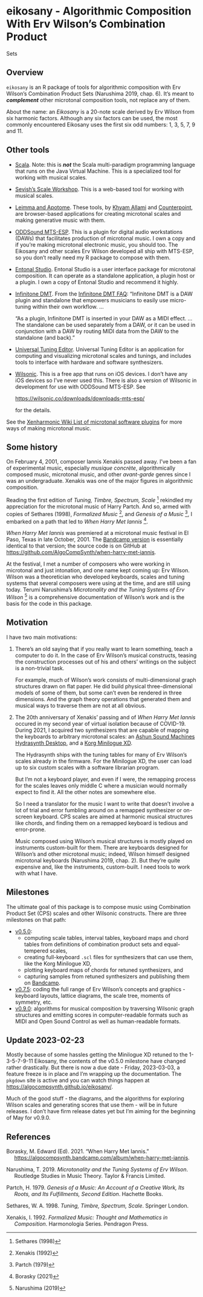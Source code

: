 
# eikosany - Algorithmic Composition With Erv Wilson’s Combination Product

Sets

## Overview

`eikosany` is an R package of tools for algorithmic composition with Erv
Wilson’s Combination Product Sets (Narushima 2019, chap. 6). It’s meant
to ***complement*** other microtonal composition tools, not replace any
of them.

About the name: an *Eikosany* is a 20-note scale derived by Erv Wilson
from six harmonic factors. Although any six factors can be used, the
most commonly encountered Eikosany uses the first six odd numbers: 1, 3,
5, 7, 9 and 11.

## Other tools

- [Scala](https://www.huygens-fokker.org/scala/). Note: this is
  ***not*** the Scala multi-paradigm programming language that runs on
  the Java Virtual Machine. This is a specialized tool for working with
  musical scales.

- [Sevish’s Scale Workshop](https://sevish.com/scaleworkshop/guide.htm).
  This is a web-based tool for working with musical scales.

- [Leimma and Apotome](https://isartum.net/). These tools, by [Khyam
  Allami](https://khyamallami.com/) and
  [Counterpoint](https://ctpt.co/), are browser-based applications for
  creating microtonal scales and making generative music with them.

- [ODDSound
  MTS-ESP](https://oddsound.com/mtsespsuite.phphttps://oddsound.com/mtsespsuite.php).
  This is a plugin for digital audio workstations (DAWs) that
  facilitates production of microtonal music. I own a copy and if you’re
  making microtonal electronic music, you should too. The Eikosany and
  other scales Erv Wilson developed all ship with MTS-ESP, so you don’t
  really need my R package to compose with them.

- [Entonal Studio](https://entonal.studio/). Entonal Studio is a user
  interface package for microtonal composition. It can operate as a
  standalone application, a plugin host or a plugin. I own a copy of
  Entonal Studio and recommend it highly.

- [Infinitone DMT](https://infinitone.com/). From the [Infinitone DMT
  FAQ](https://infinitone.com/support/#faq-container): “Infinitone DMT
  is a DAW plugin and standalone that empowers musicians to easily use
  micro-tuning within their own workflow. …

  “As a plugin, Infinitone DMT is inserted in your DAW as a MIDI effect.
  … The standalone can be used separately from a DAW, or it can be used
  in conjunction with a DAW by routing MIDI data from the DAW to the
  standalone (and back).”

- [Universal Tuning Editor](https://hpi.zentral.zone/ute). Universal
  Tuning Editor is an application for computing and visualizing
  microtonal scales and tunings, and includes tools to interface with
  hardware and software synthesizers.

- [Wilsonic](https://apps.apple.com/us/app/wilsonic/id848852071). This
  is a free app that runs on iOS devices. I don’t have any iOS devices
  so I’ve never used this. There is also a version of Wilsonic in
  development for use with ODDSound MTS-ESP. See

  <https://wilsonic.co/downloads/downloads-mts-esp/>

  for the details.

See the [Xenharmonic Wiki List of microtonal software
plugins](https://en.xen.wiki/w/List_of_microtonal_software_plugins) for
more ways of making microtonal music.

## Some history

On February 4, 2001, composer Iannis Xenakis passed away. I’ve been a
fan of experimental music, especially *musique concrète*,
algorithmically composed music, microtonal music, and other
*avant-garde* genres since I was an undergraduate. Xenakis was one of
the major figures in algorithmic composition.

Reading the first edition of *Tuning, Timbre, Spectrum, Scale* [^1]
rekindled my appreciation for the microtonal music of Harry Partch. And
so, armed with copies of Sethares (1998), *Formalized Music* [^2], and
*Genesis of a Music* [^3], I embarked on a path that led to *When Harry
Met Iannis* [^4].

*When Harry Met Iannis* was premiered at a microtonal music festival in
El Paso, Texas in late October, 2001. The [Bandcamp
version](https://algocompsynth.bandcamp.com/album/when-harry-met-iannis)
is essentially identical to that version; the source code is on GitHub
at <https://github.com/AlgoCompSynth/when-harry-met-iannis>.

At the festival, I met a number of composers who were working in
microtonal and just intonation, and one name kept coming up: Erv Wilson.
Wilson was a theoretician who developed keyboards, scales and tuning
systems that several composers were using at the time, and are still
using today. Terumi Narushima’s *Microtonality and the Tuning Systems of
Erv Wilson* [^5] is a comprehensive documentation of Wilson’s work and
is the basis for the code in this package.

## Motivation

I have two main motivations:

1.  There’s an old saying that if you really want to learn something,
    teach a computer to do it. In the case of Erv Wilson’s musical
    constructs, teasing the construction processes out of his and
    others’ writings on the subject is a non-trivial task.

    For example, much of Wilson’s work consists of multi-dimensional
    graph structures drawn on flat paper. He did build physical
    three-dimensional models of some of them, but some can’t even be
    rendered in three dimensions. And the graph theory operations that
    generated them and musical ways to traverse them are not at all
    obvious.

2.  The 20th anniversary of Xenakis’ passing and of *When Harry Met
    Iannis* occured in my second year of virtual isolation because of
    COVID-19. During 2021, I acquired two synthesizers that are capable
    of mapping the keyboards to arbitrary microtonal scales: an [Ashun
    Sound Machines Hydrasynth
    Desktop](https://www.ashunsoundmachines.com/hydrasynth-desk), and a
    [Korg Minilogue
    XD](https://www.korg.com/us/products/synthesizers/minilogue_xd/).

    The Hydrasynth ships with the tuning tables for many of Erv Wilson’s
    scales already in the firmware. For the Minilogue XD, the user can
    load up to six custom scales with a software librarian program.

    But I’m not a keyboard player, and even if I were, the remapping
    process for the scales leaves only middle C where a musician would
    normally expect to find it. All the other notes are somewhere else.

    So I need a translator for the music I want to write that doesn’t
    involve a lot of trial and error fumbling around on a remapped
    synthesizer or on-screen keyboard. CPS scales are aimed at harmonic
    musical structures like chords, and finding them on a remapped
    keyboard is tedious and error-prone.

    Music composed using Wilson’s musical structures is mostly played on
    instruments custom-built for them. There are keyboards designed for
    Wilson’s and other microtonal music; indeed, Wilson himself designed
    microtonal keyboards (Narushima 2019, chap. 2). But they’re quite
    expensive and, like the instruments, custom-built. I need tools to
    work with what I have.

## Milestones

The ultimate goal of this package is to compose music using Combination
Product Set (CPS) scales and other Wilsonic constructs. There are three
milestones on that path:

- [v0.5.0](https://github.com/AlgoCompSynth/eikosany/milestone/1):
  - computing scale tables, interval tables, keyboard maps and chord
    tables from definitions of combination product sets and
    equal-tempered scales,
  - creating full-keyboard `.scl` files for synthesizers that can use
    them, like the Korg Minilogue XD,
  - plotting keyboard maps of chords for retuned synthesizers, and
  - capturing samples from retuned synthesizers and publishing them on
    [Bandcamp](https://algocompsynth.bandcamp.com/).
- [v0.7.5](https://github.com/AlgoCompSynth/eikosany/milestone/2):
  coding the full range of Erv Wilson’s concepts and graphics - keyboard
  layouts, lattice diagrams, the scale tree, moments of symmetry, etc.
- [v0.9.0](https://github.com/AlgoCompSynth/eikosany/milestone/3):
  algorithms for musical composition by traversing Wilsonic graph
  structures and emitting scores in computer-readable formats such as
  MIDI and Open Sound Control as well as human-readable formats.

## Update 2023-02-23

Mostly because of some hassles getting the Minilogue XD retuned to the
1-3-5-7-9-11 Eikosany, the contents of the v0.5.0 milestone have changed
rather drastically. But there is now a due date - Friday, 2023-03-03, a
feature freeze is in place and I’m wrapping up the documentation. The
`pkgdown` site is active and you can watch things happen at
<https://algocompsynth.github.io/eikosany/>.

Much of the good stuff - the diagrams, and the algorithms for exploring
Wilson scales and generating scores that use them - will be in future
releases. I don’t have firm release dates yet but I’m aiming for the
beginning of May for v0.9.0.

## References

<div id="refs" class="references csl-bib-body hanging-indent">

<div id="ref-Borasky2021a" class="csl-entry">

Borasky, M. Edward (Ed). 2021. “When Harry Met Iannis.”
<https://algocompsynth.bandcamp.com/album/when-harry-met-iannis>.

</div>

<div id="ref-narushima2019microtonality" class="csl-entry">

Narushima, T. 2019. *Microtonality and the Tuning Systems of Erv
Wilson*. Routledge Studies in Music Theory. Taylor & Francis Limited.

</div>

<div id="ref-partch1979genesis" class="csl-entry">

Partch, H. 1979. *Genesis of a Music: An Account of a Creative Work, Its
Roots, and Its Fulfillments, Second Edition*. Hachette Books.

</div>

<div id="ref-sethares1998tuning" class="csl-entry">

Sethares, W. A. 1998. *Tuning, Timbre, Spectrum, Scale*. Springer
London.

</div>

<div id="ref-xenakis1992formalized" class="csl-entry">

Xenakis, I. 1992. *Formalized Music: Thought and Mathematics in
Composition*. Harmonologia Series. Pendragon Press.

</div>

</div>

[^1]: Sethares (1998)

[^2]: Xenakis (1992)

[^3]: Partch (1979)

[^4]: Borasky (2021)

[^5]: Narushima (2019)
